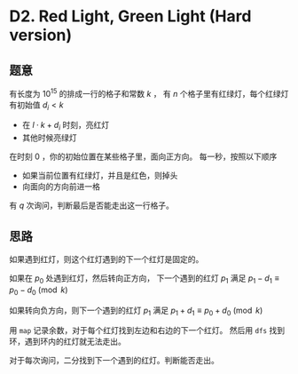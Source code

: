# D2. Red Light, Green Light (Hard version)

## 题意

有长度为 $10^{15}$ 的排成一行的格子和常数 $k$ ，
有 $n$ 个格子里有红绿灯，每个红绿灯有初始值 $d_i < k$

* 在 $l \cdot k + d_i$ 时刻，亮红灯
* 其他时候亮绿灯

在时刻 $0$ ，你的初始位置在某些格子里，面向正方向。
每一秒，按照以下顺序

* 如果当前位置有红绿灯，并且是红色，则掉头
* 向面向的方向前进一格

有 $q$ 次询问，判断最后是否能走出这一行格子。

## 思路

如果遇到红灯，则这个红灯遇到的下一个红灯是固定的。

如果在 $p_0$ 处遇到红灯，然后转向正方向，
下一个遇到的红灯 $p_1$
满足 $p_1 - d_1 \equiv p_0 - d_0 \pmod k$

如果转向负方向，则下一个遇到的红灯 $p_1$
满足 $p_1 + d_1 \equiv p_0 + d_0 \pmod k$

用 `map` 记录余数，对于每个红灯找到左边和右边的下一个红灯。
然后用 `dfs` 找到环，遇到环内的红灯就无法走出。

对于每次询问，二分找到下一个遇到的红灯。判断能否走出。

